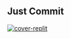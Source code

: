 ## Just Commit


[![cover-replit](https://user-images.githubusercontent.com/26263428/200187216-0fe3e2cc-c448-4c72-8c85-4646d3f41751.png)](https://justcommit.notion.site/)
